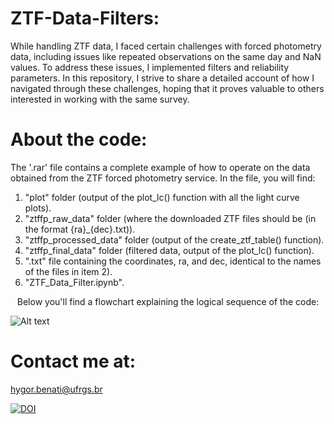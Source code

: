 # ZTF-Data-Filters:
While handling ZTF data, I faced certain challenges with forced photometry data, including issues like repeated observations on the same day and NaN values. To address these issues, I implemented filters and reliability parameters. In this repository, I strive to share a detailed account of how I navigated through these challenges, hoping that it proves valuable to others interested in working with the same survey.

# About the code:
The '.rar' file contains a complete example of how to operate on the data obtained from the ZTF forced photometry service. In the file, you will find:

1) "plot" folder (output of the plot_lc() function with all the light curve plots).
2) "ztffp_raw_data" folder (where the downloaded ZTF files should be (in the format {ra}_{dec}.txt)).
3) "ztffp_processed_data" folder (output of the create_ztf_table() function).
4) "ztffp_final_data" folder (filtered data, output of the plot_lc() function).
5) ".txt" file containing the coordinates, ra, and dec, identical to the names of the files in item 2).
6) "ZTF_Data_Filter.ipynb".
   
<p align="center">
  Below you'll find a flowchart explaining the logical sequence of the code:

![Alt text](https://github.com/hbgon/ZTF-Data-Filters/blob/main/flowchart.png)
</p>


# Contact me at:
hygor.benati@ufrgs.br

[![DOI](https://zenodo.org/badge/746263724.svg)](https://zenodo.org/doi/10.5281/zenodo.10602736)
